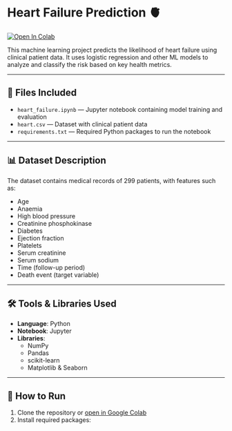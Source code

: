 # Heart Failure Prediction 🫀

[![Open In Colab](https://colab.research.google.com/assets/colab-badge.svg)](https://colab.research.google.com/github/tasneemnadkar/Heart_Failure_Prediction/blob/main/heart_failure.ipynb)

This machine learning project predicts the likelihood of heart failure using clinical patient data. It uses logistic regression and other ML models to analyze and classify the risk based on key health metrics.

---

## 📁 Files Included

- `heart_failure.ipynb` — Jupyter notebook containing model training and evaluation
- `heart.csv` — Dataset with clinical patient data
- `requirements.txt` — Required Python packages to run the notebook

---

## 📊 Dataset Description

The dataset contains medical records of 299 patients, with features such as:

- Age
- Anaemia
- High blood pressure
- Creatinine phosphokinase
- Diabetes
- Ejection fraction
- Platelets
- Serum creatinine
- Serum sodium
- Time (follow-up period)
- Death event (target variable)

---

## 🛠️ Tools & Libraries Used

- **Language**: Python
- **Notebook**: Jupyter
- **Libraries**:  
  - NumPy  
  - Pandas  
  - scikit-learn  
  - Matplotlib & Seaborn

---

## 🚀 How to Run

1. Clone the repository or [open in Google Colab](https://colab.research.google.com/github/tasneemnadkar/Heart_Failure_Prediction/blob/main/heart_failure.ipynb)
2. Install required packages:
